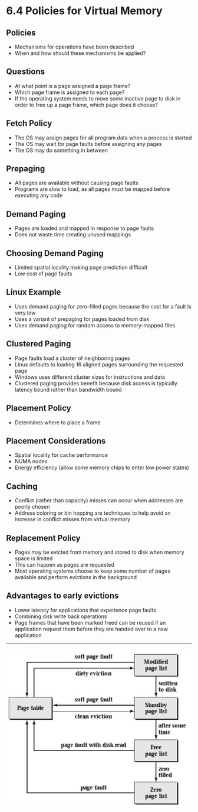 6.4 Policies for Virtual Memory
===============================

Policies
--------

- Mechanisms for operations have been described
- When and how should these mechanisms be applied?

Questions
---------

- At what point is a page assigned a page frame?
- Which page frame is assigned to each page?
- If the operating system needs to move some inactive page to disk in
order to free up a page frame, which page does it choose?

Fetch Policy
------------

- The OS may assign pages for all program data when a process is started
- The OS may wait for page faults before assigning any pages
- The OS may do something in between

Prepaging
----------

- All pages are available without causing page faults
- Programs are slow to load, as all pages must be mapped before executing any code

Demand Paging
-------------

- Pages are loaded and mapped in response to page faults
- Does not waste time creating unused mappings

Choosing Demand Paging
----------------------

- Limited spatial locality making page prediction difficult
- Low cost of page faults

Linux Example
-------------

- Uses demand paging for zero-filled pages because the cost for a fault is very low
- Uses a variant of prepaging for pages loaded from disk
- Uses demand paging for random access to memory-mapped files

Clustered Paging
----------------

- Page faults load a cluster of neighboring pages
- Linux defaults to loading 16 aligned pages surrounding the requested page
- Windows uses different cluster sizes for instructions and data
- Clustered paging provides benefit because disk access is typically latency bound rather than bandwidth bound

Placement Policy
----------------

- Determines where to place a frame

Placement Considerations
------------------------

- Spatial locality for cache performance
- NUMA nodes
- Energy efficiency (allow some memory chips to enter low power states)

Caching
-------

- Conflict (rather than capacity) misses can occur when addresses are poorly chosen
- Address coloring or bin hopping are techniques to help avoid an increase in conflict misses from virtual memory

Replacement Policy
------------------

- Pages may be evicted from memory and stored to disk when memory space is limited
- This can happen as pages are requested
- Most operating systems choose to keep some number of pages available and perform evictions in the background

Advantages to early evictions
-----------------------------

- Lower latency for applications that experience page faults
- Combining disk write back operations
- Page frames that have been marked freed can be reused if an application request them before they are handed over to a new application

---

![Windows Page Lists](media/6-18.png)
